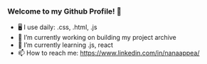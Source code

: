 ### Welcome to my Github Profile! 👋

- 🖥️ I use daily: .css, .html, .js
- 🔭 I’m currently working on building my project archive
- 🌱 I’m currently learning .js, react
- 📫 How to reach me: https://www.linkedin.com/in/nanaappea/
<!--
**na-appea/na-appea** is a ✨ _special_ ✨ repository because its `README.md` (this file) appears on your GitHub profile.

Here are some ideas to get you started:

- 🔭 I’m currently working on ...
- 🌱 I’m currently learning ...
- 👯 I’m looking to collaborate on ...
- 🤔 I’m looking for help with ...
- 💬 Ask me about ...
- 📫 How to reach me: ...
- 😄 Pronouns: ...
- ⚡ Fun fact: ...
-->
